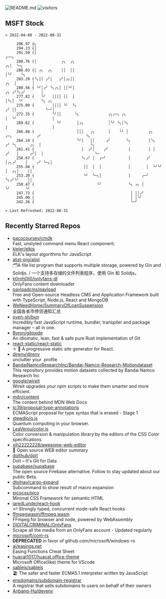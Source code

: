 ![README.md](https://github.com/Gerhut/Gerhut/workflows/README.md/badge.svg)
![visitors](https://visitors.vercel.app/Gerhut/Gerhut?token=8cf69d1f6813d272ef062726b6070c9be4ff72038cfe5a7ded7384a8da65d866)

## MSFT Stock

```
> 2022-04-08 - 2022-08-31

     296.97 ┼╮                                                                                                   
     294.23 ┤│                                                                                                   
     291.50 ┤│                                                                                    ╭──╮           
     288.76 ┤│           ╭╮  ╭╮                                                                 ╭╮│  ╰─╮         
     286.03 ┤│ ╭╮  ╭╮    ││  ││                                                                 │╰╯    ╰╮        
     283.29 ┤╰╮││ ╭╯│   ╭╯│╭╮││                                                             ╭╮  │       │        
     280.56 ┤ ╰╯│╭╯ ╰╮╭╮│ ││╰╯│                                                         ╭╮ ╭╯╰╮╭╯       │        
     277.82 ┤   ╰╯   ││││ ││  │                                                         │╰╮│  ╰╯        ╰╮ ╭╮    
     275.09 ┤        ││││ ╰╯  ╰╮                                                       ╭╯ ││             ╰─╯│    
     272.35 ┤        ╰╯││      ╰╮             ╭╮╭─╮ ╭╮                                 │  ╰╯                │    
     269.62 ┤          ╰╯       │╭╮           │╰╯ ╰╮│╰╮                                │                    │    
     266.88 ┤                   │││   ╭╮      │    ╰╯ │         ╭╮      ╭─╮           ╭╯                    ╰╮   
     264.14 ┤                   ╰╯│   ││     ╭╯       ╰╮        │╰╮    ╭╯ ╰╮      ╭╮  │                      ╰╮  
     261.41 ┤                     │  ╭╯│    ╭╯         │        │ │   ╭╯   │     ╭╯│  │                       ╰─ 
     258.67 ┤                     ╰╮╭╯ │  ╭─╯          │       ╭╯ │╭╮╭╯    │    ╭╯ ╰─╮│                          
     255.94 ┤                      ││  │  │            │       │  ╰╯╰╯     │  ╭╮│    ││                          
     253.20 ┤                      ╰╯  ╰─╮│            │     ╭─╯           ╰╮╭╯╰╯    ││                          
     250.47 ┤                            ╰╯            ╰╮ ╭╮ │              ╰╯       ╰╯                          
     247.73 ┤                                           │ ││╭╯                                                   
     245.00 ┤                                           │ │╰╯                                                    
     242.26 ┤                                           ╰─╯                                                      

> Last Refreshed: 2022-08-31
```

## Recently Starred Repos

- [pacocoursey/cmdk](https://github.com/pacocoursey/cmdk)  
  Fast, unstyled command menu React component.
- [kieler/elkjs](https://github.com/kieler/elkjs)  
  ELK's layout algorithms for JavaScript
- [alist-org/alist](https://github.com/alist-org/alist)  
  🗂️A file list program that supports multiple storage, powered by Gin and Solidjs. / 一个支持多存储的文件列表程序，使用 Gin 和 Solidjs。
- [k0rnh0li0/onlyfans-dl](https://github.com/k0rnh0li0/onlyfans-dl)  
  OnlyFans content downloader
- [payloadcms/payload](https://github.com/payloadcms/payload)  
  Free and Open-source Headless CMS and Application Framework built with TypeScript, Node.js, React and MongoDB
- [WeNeedHome/SummaryOfLoanSuspension](https://github.com/WeNeedHome/SummaryOfLoanSuspension)  
  全国各省市停贷通知汇总
- [oven-sh/bun](https://github.com/oven-sh/bun)  
  Incredibly fast JavaScript runtime, bundler, transpiler and package manager – all in one.
- [Byron/gitoxide](https://github.com/Byron/gitoxide)  
  An idiomatic, lean, fast & safe pure Rust implementation of Git
- [react-static/react-static](https://github.com/react-static/react-static)  
  ⚛️ 🚀 A progressive static site generator for React.
- [direnv/direnv](https://github.com/direnv/direnv)  
  unclutter your .profile
- [BandaiNamcoResearchInc/Bandai-Namco-Research-Motiondataset](https://github.com/BandaiNamcoResearchInc/Bandai-Namco-Research-Motiondataset)  
  This repository provides motion datasets collected by Bandai Namco Research Inc
- [google/wireit](https://github.com/google/wireit)  
  Wireit upgrades your npm scripts to make them smarter and more efficient.
- [mdn/content](https://github.com/mdn/content)  
  The content behind MDN Web Docs
- [tc39/proposal-type-annotations](https://github.com/tc39/proposal-type-annotations)  
  ECMAScript proposal for type syntax that is erased - Stage 1
- [stewdio/q.js](https://github.com/stewdio/q.js)  
  Quantum computing in your browser.
- [LeaVerou/color.js](https://github.com/LeaVerou/color.js)  
  Color conversion & manipulation library by the editors of the CSS Color specifications
- [xjh22222228/awesome-web-editor](https://github.com/xjh22222228/awesome-web-editor)  
  🔨  Open source WEB editor summary
- [dolthub/dolt](https://github.com/dolthub/dolt)  
  Dolt – It's Git for Data
- [supabase/supabase](https://github.com/supabase/supabase)  
  The open source Firebase alternative. Follow to stay updated about our public Beta.
- [dtolnay/cargo-expand](https://github.com/dtolnay/cargo-expand)  
  Subcommand to show result of macro expansion
- [picocss/pico](https://github.com/picocss/pico)  
  Minimal CSS Framework for semantic HTML
- [jaredLunde/react-hook](https://github.com/jaredLunde/react-hook)  
  ↩ Strongly typed, concurrent mode-safe React hooks
- [ffmpegwasm/ffmpeg.wasm](https://github.com/ffmpegwasm/ffmpeg.wasm)  
  FFmpeg for browser and node, powered by WebAssembly
- [DIGITALCRIMINAL/OnlyFans](https://github.com/DIGITALCRIMINAL/OnlyFans)  
  Scrape all the media from an OnlyFans account - Updated regularly
- [microsoft/com-rs](https://github.com/microsoft/com-rs)  
  **DEPRECATED** in favor of github.com/microsoft/windows-rs
- [ai/easings.net](https://github.com/ai/easings.net)  
  Easing Functions Cheat Sheet
- [huacat1017/huacat.office-theme](https://github.com/huacat1017/huacat.office-theme)  
  Microsoft Office(like) theme for VScode
- [sablejs/sablejs](https://github.com/sablejs/sablejs)  
  🏖️ The safer and faster ECMA5.1 interpreter written by JavaScript
- [ensdomains/subdomain-registrar](https://github.com/ensdomains/subdomain-registrar)  
  A registrar that sells subdomains to users on behalf of their owners
- [Anbang-Hu/devenv](https://github.com/Anbang-Hu/devenv)  
